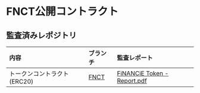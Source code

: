 # FNCT公開コントラクト

## 監査済みレポジトリ

|内容|ブランチ|監査レポート|
|:--|:--|:--|
|トークンコントラクト(ERC20)|[FNCT](https://github.com/fnct-xyz/fnct-contracts/tree/FNCT)|[FiNANCiE Token - Report.pdf](https://github.com/fnct-xyz/fnct-contracts/blob/master/audit/FiNANCiE%20Token%20-%20Report.pdf)|
